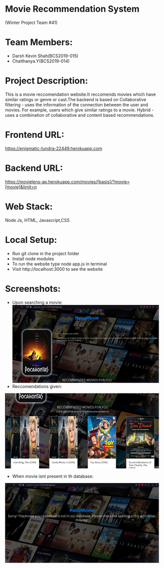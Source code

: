 # Movie Recommendation System
(Winter Project Team #41)

# Team Members:
 * Darsh Kevin Shah(BCS2019-015)
 * Chaithanya.Y(BCS2019-014)
  
# Project Description:
  This is a movie reccomendation website.It reccomends movies which have similar ratings or genre or cast.The backend is based on
  Collaborative filtering - uses the information of the connection between the user and movies.
  For example, users which give similar ratings to a movie. Hybrid - uses a combination of collaborative and content based recommendations.
  
 # Frontend URL:
 https://enigmatic-tundra-22449.herokuapp.com
  
 # Backend URL:
 https://movielens-ap.herokuapp.com/movies/[basis]/?movie=[movie]&limit=n
 
 # Web Stack:
 Node Js, HTML, Javascript,CSS
 
 # Local Setup:
* Run git clone in the project folder
* Install node modules
* To run the website type node app.js in terminal
* Visit http://localhost:3000 to see the website
 
# Screenshots:
* Upon searching a movie:
  <img src="https://github.com/darsh12shah/reco-movie/blob/main/movie%20info.png">
 * Reccomendations given:
<img src="https://github.com/darsh12shah/reco-movie/blob/main/reccomendation.png">

* When movie isnt present in th database:
<img src="https://github.com/darsh12shah/reco-movie/blob/main/failure.png.png">

 
 
 
